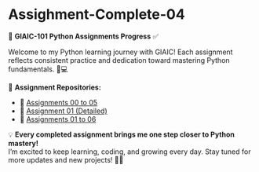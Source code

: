 # Assighment-Complete-04

📌 **GIAIC-101 Python Assignments Progress** ✅

Welcome to my Python learning journey with GIAIC! Each assignment reflects consistent practice and dedication toward mastering Python fundamentals. 🐍💻

🔗 **Assignment Repositories:**
- 🔹 [Assignments 00 to 05](https://github.com/Nadiashaikh576/Assighment-00-to-05-)
- 🔹 [Assignment 01 (Detailed)](https://github.com/Nadiashaikh576/Assighment-01)
- 🔹 [Assignments 01 to 06](https://github.com/Nadiashaikh576/Assighment-01-to-06-)

💡 **Every completed assignment brings me one step closer to Python mastery!**  
I’m excited to keep learning, coding, and growing every day. Stay tuned for more updates and new projects! 🚀✨
